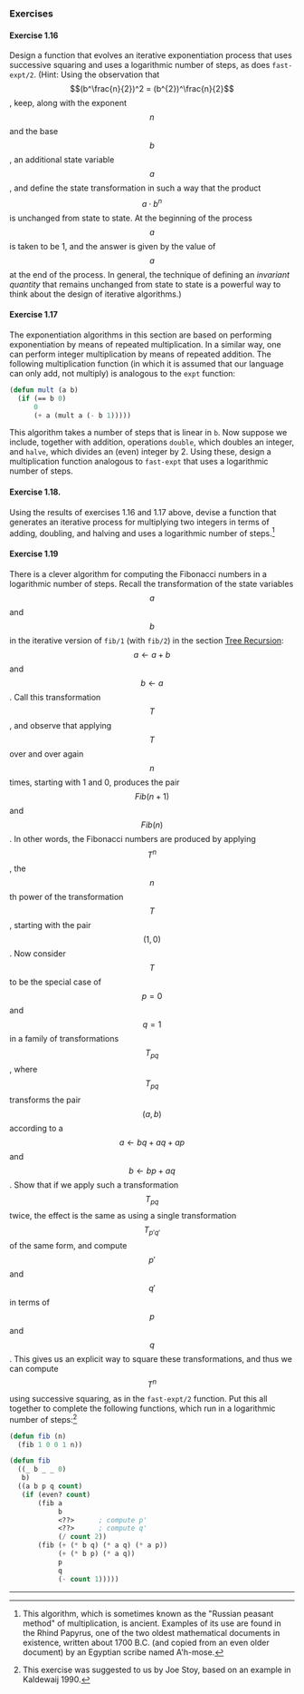 ### Exercises

#### Exercise 1.16

Design a function that evolves an iterative exponentiation process that uses successive squaring and uses a logarithmic number of steps, as does ``fast-expt/2``. (Hint: Using the observation that $$(b^\frac{n}{2})^2 = (b^{2})^\frac{n}{2}$$, keep, along with the exponent $$n$$ and the base $$b$$, an additional state variable $$a$$, and define the state transformation in such a way that the product $$a \cdot b^n$$ is unchanged from state to state. At the beginning of the process $$a$$ is taken to be 1, and the answer is given by the value of $$a$$ at the end of the process. In general, the technique of defining an *invariant quantity* that remains unchanged from state to state is a powerful way to think about the design of iterative algorithms.) 


#### Exercise 1.17

The exponentiation algorithms in this section are based on performing exponentiation by means of repeated multiplication. In a similar way, one can perform integer multiplication by means of repeated addition. The following multiplication function (in which it is assumed that our language can only add, not multiply) is analogous to the ``expt`` function:

```lisp
(defun mult (a b)
  (if (== b 0)
      0
      (+ a (mult a (- b 1)))))
```

This algorithm takes a number of steps that is linear in ``b``. Now suppose we include, together with addition, operations ``double``, which doubles an integer, and ``halve``, which divides an (even) integer by 2. Using these, design a multiplication function analogous to ``fast-expt`` that uses a logarithmic number of steps.


#### Exercise 1.18.

Using the results of exercises 1.16 and 1.17 above, devise a function that generates an iterative process for multiplying two integers in terms of adding, doubling, and halving and uses a logarithmic number of steps.[^1]


#### Exercise 1.19

There is a clever algorithm for computing the Fibonacci numbers in a logarithmic number of steps. Recall the transformation of the state variables $$a$$ and $$b$$ in the iterative version of ``fib/1`` (with ``fib/2``) in the section [Tree Recursion](): $$a \gets a + b$$ and $$b \gets a $$. Call this transformation $$T$$, and observe that applying $$T$$ over and over again $$n$$ times, starting with 1 and 0, produces the pair $$Fib(n + 1)$$ and $$Fib(n)$$. In other words, the Fibonacci numbers are produced by applying $$T^n$$, the $$n$$th power of the transformation $$T$$, starting with the pair $$(1,0)$$. Now consider $$T$$ to be the special case of $$p = 0$$ and $$q = 1$$ in a family of transformations $$T_{pq}$$, where $$T_{pq}$$ transforms the pair $$(a,b)$$ according to a $$a \gets bq + aq + ap$$ and $$b \gets bp + aq$$. Show that if we apply such a transformation $$T_{pq}$$ twice, the effect is the same as using a single transformation $$T_{p'q'}$$ of the same form, and compute $$p'$$ and $$q'$$ in terms of $$p$$ and $$q$$. This gives us an explicit way to square these transformations, and thus we can compute $$T^n$$ using successive squaring, as in the ``fast-expt/2`` function. Put this all together to complete the following functions, which run in a logarithmic number of steps:[^2]

```lisp
(defun fib (n)
  (fib 1 0 0 1 n))

(defun fib
  ((_ b _ _ 0)
   b)
  ((a b p q count)
   (if (even? count)
       (fib a
            b
            <??>      ; compute p'
            <??>      ; compute q'
            (/ count 2))
       (fib (+ (* b q) (* a q) (* a p))
            (+ (* b p) (* a q))
            p
            q
            (- count 1)))))
```

----

[^1]: This algorithm, which is sometimes known as the "Russian peasant method" of multiplication, is ancient. Examples of its use are found in the Rhind Papyrus, one of the two oldest mathematical documents in existence, written about 1700 B.C. (and copied from an even older document) by an Egyptian scribe named A'h-mose. 

[^2]: This exercise was suggested to us by Joe Stoy, based on an example in Kaldewaij 1990.






